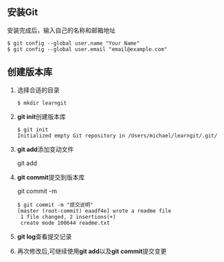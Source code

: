 ## 安装Git

安装完成后，输入自己的名称和邮箱地址

``` shell
$ git config --global user.name "Your Name"
$ git config --global user.email "email@example.com"
```

## 创建版本库

1. 选择合适的目录

   ``` shell
   $ mkdir learngit
   ```

2. **git init**创建版本库

   ``` shell
   $ git init
   Initialized empty Git repository in /Users/michael/learngit/.git/
   ```

3. **git add**添加变动文件

   git add <file>

4. **git commit**提交到版本库

   git commit -m <message>

   ``` shell
   $ git commit -m "提交说明"
   [master (root-commit) eaadf4e] wrote a readme file
    1 file changed, 2 insertions(+)
    create mode 100644 readme.txt
   ```


5. **git log**查看提交记录
6. 再次修改后,可继续使用**git add**以及**git commit**提交变更

